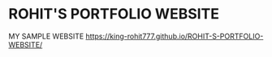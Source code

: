 # ROHIT'S PORTFOLIO WEBSITE
 MY SAMPLE WEBSITE
 https://king-rohit777.github.io/ROHIT-S-PORTFOLIO-WEBSITE/
                        
                            
              
